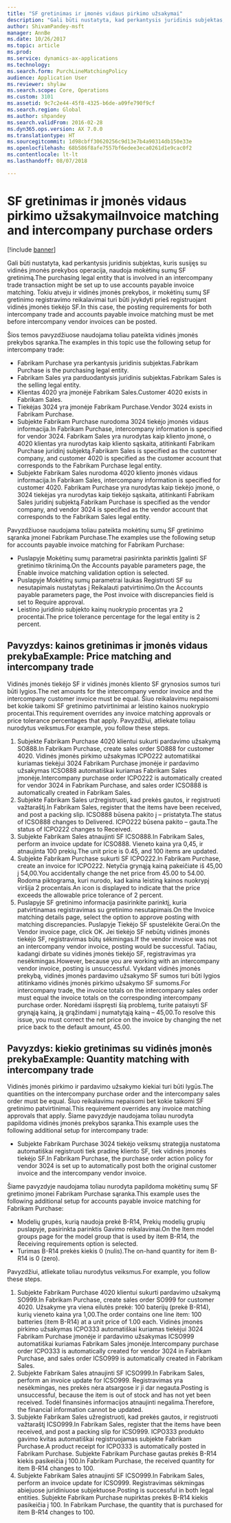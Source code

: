 ```yaml
---
title: "SF gretinimas ir įmonės vidaus pirkimo užsakymai"
description: "Gali būti nustatyta, kad perkantysis juridinis subjektas, kuris susijęs su vidinės įmonės prekybos operacija, naudoja mokėtinų sumų SF gretinimą. Tokiu atveju ir vidinės įmonės prekybos, ir mokėtinų sumų SF gretinimo registravimo reikalavimai turi būti įvykdyti prieš registruojant vidinės įmonės tiekėjo SF."
author: ShivamPandey-msft
manager: AnnBe
ms.date: 10/26/2017
ms.topic: article
ms.prod: 
ms.service: dynamics-ax-applications
ms.technology: 
ms.search.form: PurchLineMatchingPolicy
audience: Application User
ms.reviewer: shylaw
ms.search.scope: Core, Operations
ms.custom: 3101
ms.assetid: 9c7c2e44-45f8-4325-b6de-a09fe790f9cf
ms.search.region: Global
ms.author: shpandey
ms.search.validFrom: 2016-02-28
ms.dyn365.ops.version: AX 7.0.0
ms.translationtype: HT
ms.sourcegitcommit: 1d98cbff30620256c9d13e7b4a90314db150e33e
ms.openlocfilehash: 68b586f8afe7557bf6edee3eca0261d1e9cac0f2
ms.contentlocale: lt-lt
ms.lasthandoff: 08/07/2018

---
```


# <a name="invoice-matching-and-intercompany-purchase-orders"></a><span data-ttu-id="4ec6a-104">SF gretinimas ir įmonės vidaus pirkimo užsakymai</span><span class="sxs-lookup"><span data-stu-id="4ec6a-104">Invoice matching and intercompany purchase orders</span></span>

[!include [banner](../includes/banner.md)]

<span data-ttu-id="4ec6a-105">Gali būti nustatyta, kad perkantysis juridinis subjektas, kuris susijęs su vidinės įmonės prekybos operacija, naudoja mokėtinų sumų SF gretinimą.</span><span class="sxs-lookup"><span data-stu-id="4ec6a-105">The purchasing legal entity that is involved in an intercompany trade transaction might be set up to use accounts payable invoice matching.</span></span> <span data-ttu-id="4ec6a-106">Tokiu atveju ir vidinės įmonės prekybos, ir mokėtinų sumų SF gretinimo registravimo reikalavimai turi būti įvykdyti prieš registruojant vidinės įmonės tiekėjo SF.</span><span class="sxs-lookup"><span data-stu-id="4ec6a-106">In this case, the posting requirements for both intercompany trade and accounts payable invoice matching must be met before intercompany vendor invoices can be posted.</span></span>

<span data-ttu-id="4ec6a-107">Šios temos pavyzdžiuose naudojama toliau pateikta vidinės įmonės prekybos sąranka.</span><span class="sxs-lookup"><span data-stu-id="4ec6a-107">The examples in this topic use the following setup for intercompany trade:</span></span>
-   <span data-ttu-id="4ec6a-108">Fabrikam Purchase yra perkantysis juridinis subjektas.</span><span class="sxs-lookup"><span data-stu-id="4ec6a-108">Fabrikam Purchase is the purchasing legal entity.</span></span>
-   <span data-ttu-id="4ec6a-109">Fabrikam Sales yra parduodantysis juridinis subjektas.</span><span class="sxs-lookup"><span data-stu-id="4ec6a-109">Fabrikam Sales is the selling legal entity.</span></span>
-   <span data-ttu-id="4ec6a-110">Klientas 4020 yra įmonėje Fabrikam Sales.</span><span class="sxs-lookup"><span data-stu-id="4ec6a-110">Customer 4020 exists in Fabrikam Sales.</span></span>
-   <span data-ttu-id="4ec6a-111">Tiekėjas 3024 yra įmonėje Fabrikam Purchase.</span><span class="sxs-lookup"><span data-stu-id="4ec6a-111">Vendor 3024 exists in Fabrikam Purchase.</span></span>
-   <span data-ttu-id="4ec6a-112">Subjekte Fabrikam Purchase nurodoma 3024 tiekėjo įmonės vidaus informacija.</span><span class="sxs-lookup"><span data-stu-id="4ec6a-112">In Fabrikam Purchase, intercompany information is specified for vendor 3024.</span></span> <span data-ttu-id="4ec6a-113">Fabrikam Sales yra nurodytas kaip kliento įmonė, o 4020 klientas yra nurodytas kaip kliento sąskaita, atitinkanti Fabrikam Purchase juridinį subjektą.</span><span class="sxs-lookup"><span data-stu-id="4ec6a-113">Fabrikam Sales is specified as the customer company, and customer 4020 is specified as the customer account that corresponds to the Fabrikam Purchase legal entity.</span></span>
-   <span data-ttu-id="4ec6a-114">Subjekte Fabrikam Sales nurodoma 4020 kliento įmonės vidaus informacija.</span><span class="sxs-lookup"><span data-stu-id="4ec6a-114">In Fabrikam Sales, intercompany information is specified for customer 4020.</span></span> <span data-ttu-id="4ec6a-115">Fabrikam Purchase yra nurodytas kaip tiekėjo įmonė, o 3024 tiekėjas yra nurodytas kaip tiekėjo sąskaita, atitinkanti Fabrikam Sales juridinį subjektą.</span><span class="sxs-lookup"><span data-stu-id="4ec6a-115">Fabrikam Purchase is specified as the vendor company, and vendor 3024 is specified as the vendor account that corresponds to the Fabrikam Sales legal entity.</span></span>

<span data-ttu-id="4ec6a-116">Pavyzdžiuose naudojama toliau pateikta mokėtinų sumų SF gretinimo sąranka įmonei Fabrikam Purchase.</span><span class="sxs-lookup"><span data-stu-id="4ec6a-116">The examples use the following setup for accounts payable invoice matching for Fabrikam Purchase:</span></span>
-   <span data-ttu-id="4ec6a-117">Puslapyje Mokėtinų sumų parametrai pasirinkta parinktis Įgalinti SF gretinimo tikrinimą.</span><span class="sxs-lookup"><span data-stu-id="4ec6a-117">On the Accounts payable parameters page, the Enable invoice matching validation option is selected.</span></span>
-   <span data-ttu-id="4ec6a-118">Puslapyje Mokėtinų sumų parametrai laukas Registruoti SF su nesutapimais nustatytas į Reikalauti patvirtinimo.</span><span class="sxs-lookup"><span data-stu-id="4ec6a-118">On the Accounts payable parameters page, the Post invoice with discrepancies field is set to Require approval.</span></span>
-   <span data-ttu-id="4ec6a-119">Leistino juridinio subjekto kainų nuokrypio procentas yra 2 procentai.</span><span class="sxs-lookup"><span data-stu-id="4ec6a-119">The price tolerance percentage for the legal entity is 2 percent.</span></span>

## <a name="example-price-matching-and-intercompany-trade"></a><span data-ttu-id="4ec6a-120"> Pavyzdys: kainos gretinimas ir įmonės vidaus prekyba</span><span class="sxs-lookup"><span data-stu-id="4ec6a-120">Example: Price matching and intercompany trade</span></span>
<span data-ttu-id="4ec6a-121">Vidinės įmonės tiekėjo SF ir vidinės įmonės kliento SF grynosios sumos turi būti lygios.</span><span class="sxs-lookup"><span data-stu-id="4ec6a-121">The net amounts for the intercompany vendor invoice and the intercompany customer invoice must be equal.</span></span> <span data-ttu-id="4ec6a-122">Šiuo reikalavimu nepaisomi bet kokie taikomi SF gretinimo patvirtinimai ar leistino kainos nuokrypio procentai.</span><span class="sxs-lookup"><span data-stu-id="4ec6a-122">This requirement overrides any invoice matching approvals or price tolerance percentages that apply.</span></span> <span data-ttu-id="4ec6a-123">Pavyzdžiui, atliekate toliau nurodytus veiksmus.</span><span class="sxs-lookup"><span data-stu-id="4ec6a-123">For example, you follow these steps.</span></span>
1.  <span data-ttu-id="4ec6a-124">Subjekte Fabrikam Purchase 4020 klientui sukurti pardavimo užsakymą SO888.</span><span class="sxs-lookup"><span data-stu-id="4ec6a-124">In Fabrikam Purchase, create sales order SO888 for customer 4020.</span></span> <span data-ttu-id="4ec6a-125">Vidinės įmonės pirkimo užsakymas ICPO222 automatiškai kuriamas tiekėjui 3024 Fabrikam Purchase įmonėje ir pardavimo užsakymas ICSO888 automatiškai kuriamas Fabrikam Sales įmonėje.</span><span class="sxs-lookup"><span data-stu-id="4ec6a-125">Intercompany purchase order ICPO222 is automatically created for vendor 3024 in Fabrikam Purchase, and sales order ICSO888 is automatically created in Fabrikam Sales.</span></span>
2.  <span data-ttu-id="4ec6a-126">Subjekte Fabrikam Sales uržregistruoti, kad prekės gautos, ir registruoti važtaraštį.</span><span class="sxs-lookup"><span data-stu-id="4ec6a-126">In Fabrikam Sales, register that the items have been received, and post a packing slip.</span></span> <span data-ttu-id="4ec6a-127">ICSO888 būsena pakito į – pristatyta.</span><span class="sxs-lookup"><span data-stu-id="4ec6a-127">The status of ICSO888 changes to Delivered.</span></span> <span data-ttu-id="4ec6a-128">ICPO222 būsena pakito – gauta.</span><span class="sxs-lookup"><span data-stu-id="4ec6a-128">The status of ICPO222 changes to Received.</span></span>
3.  <span data-ttu-id="4ec6a-129">Subjekte Fabrikam Sales atnaujinti SF ICSO888.</span><span class="sxs-lookup"><span data-stu-id="4ec6a-129">In Fabrikam Sales, perform an invoice update for ICSO888.</span></span> <span data-ttu-id="4ec6a-130">Vieneto kaina yra 0,45, ir atnaujinta 100 prekių.</span><span class="sxs-lookup"><span data-stu-id="4ec6a-130">The unit price is 0.45, and 100 items are updated.</span></span>
4.  <span data-ttu-id="4ec6a-131">Subjekte Fabrikam Purchase sukurti SF ICPO222.</span><span class="sxs-lookup"><span data-stu-id="4ec6a-131">In Fabrikam Purchase, create an invoice for ICPO222.</span></span> <span data-ttu-id="4ec6a-132">Netyčia grynąją kainą pakeičiate iš 45,00 į 54,00.</span><span class="sxs-lookup"><span data-stu-id="4ec6a-132">You accidentally change the net price from 45.00 to 54.00.</span></span> <span data-ttu-id="4ec6a-133">Rodoma piktograma, kuri nurodo, kad kaina leistiną kainos nuokrypį viršija 2 procentais.</span><span class="sxs-lookup"><span data-stu-id="4ec6a-133">An icon is displayed to indicate that the price exceeds the allowable price tolerance of 2 percent.</span></span>
5.  <span data-ttu-id="4ec6a-134">Puslapyje SF gretinimo informacija pasirinkite parinktį, kuria patvirtinamas registravimas su gretinimo nesutapimais.</span><span class="sxs-lookup"><span data-stu-id="4ec6a-134">On the Invoice matching details page, select the option to approve posting with matching discrepancies.</span></span> <span data-ttu-id="4ec6a-135">Puslapyje Tiekėjo SF spustelėkite Gerai.</span><span class="sxs-lookup"><span data-stu-id="4ec6a-135">On the Vendor invoice page, click OK.</span></span> <span data-ttu-id="4ec6a-136">Jei tiekėjo SF nebūtų vidinės įmonės tiekėjo SF, registravimas būtų sėkmingas.</span><span class="sxs-lookup"><span data-stu-id="4ec6a-136">If the vendor invoice was not an intercompany vendor invoice, posting would be successful.</span></span> <span data-ttu-id="4ec6a-137">Tačiau, kadangi dirbate su vidinės įmonės tiekėjo SF, registravimas yra nesėkmingas.</span><span class="sxs-lookup"><span data-stu-id="4ec6a-137">However, because you are working with an intercompany vendor invoice, posting is unsuccessful.</span></span> <span data-ttu-id="4ec6a-138">Vykdant vidinės įmonės prekybą, vidinės įmonės pardavimo užsakymo SF sumos turi būti lygios atitinkamo vidinės įmonės pirkimo užsakymo SF sumoms.</span><span class="sxs-lookup"><span data-stu-id="4ec6a-138">For intercompany trade, the invoice totals on the intercompany sales order must equal the invoice totals on the corresponding intercompany purchase order.</span></span> <span data-ttu-id="4ec6a-139">Norėdami išspręsti šią problemą, turite pataisyti SF grynąją kainą, ją grąžindami į numatytąją kainą – 45,00.</span><span class="sxs-lookup"><span data-stu-id="4ec6a-139">To resolve this issue, you must correct the net price on the invoice by changing the net price back to the default amount, 45.00.</span></span>

## <a name="example-quantity-matching-with-intercompany-trade"></a><span data-ttu-id="4ec6a-140"> Pavyzdys: kiekio gretinimas su vidinės įmonės prekyba</span><span class="sxs-lookup"><span data-stu-id="4ec6a-140">Example: Quantity matching with intercompany trade</span></span>
<span data-ttu-id="4ec6a-141">Vidinės įmonės pirkimo ir pardavimo užsakymo kiekiai turi būti lygūs.</span><span class="sxs-lookup"><span data-stu-id="4ec6a-141">The quantities on the intercompany purchase order and the intercompany sales order must be equal.</span></span> <span data-ttu-id="4ec6a-142">Šiuo reikalavimu nepaisomi bet kokie taikomi SF gretinimo patvirtinimai.</span><span class="sxs-lookup"><span data-stu-id="4ec6a-142">This requirement overrides any invoice matching approvals that apply.</span></span> <span data-ttu-id="4ec6a-143">Šiame pavyzdyje naudojama toliau nurodyta papildoma vidinės įmonės prekybos sąranka.</span><span class="sxs-lookup"><span data-stu-id="4ec6a-143">This example uses the following additional setup for intercompany trade:</span></span>
-   <span data-ttu-id="4ec6a-144">Subjekte Fabrikam Purchase 3024 tiekėjo veiksmų strategija nustatoma automatiškai registruoti tiek pradinę kliento SF, tiek vidinės įmonės tiekėjo SF.</span><span class="sxs-lookup"><span data-stu-id="4ec6a-144">In Fabrikam Purchase, the purchase order action policy for vendor 3024 is set up to automatically post both the original customer invoice and the intercompany vendor invoice.</span></span>

<span data-ttu-id="4ec6a-145">Šiame pavyzdyje naudojama toliau nurodyta papildoma mokėtinų sumų SF gretinimo įmonei Fabrikam Purchase sąranka.</span><span class="sxs-lookup"><span data-stu-id="4ec6a-145">This example uses the following additional setup for accounts payable invoice matching for Fabrikam Purchase:</span></span>
-   <span data-ttu-id="4ec6a-146">Modelių grupės, kurią naudoja prekė B-R14, Prekių modelių grupių puslapyje, pasirinkta parinktis Gavimo reikalavimai.</span><span class="sxs-lookup"><span data-stu-id="4ec6a-146">On the Item model groups page for the model group that is used by item B-R14, the Receiving requirements option is selected.</span></span>
-   <span data-ttu-id="4ec6a-147">Turimas B-R14 prekės kiekis 0 (nulis).</span><span class="sxs-lookup"><span data-stu-id="4ec6a-147">The on-hand quantity for item B-R14 is 0 (zero).</span></span>

<span data-ttu-id="4ec6a-148">Pavyzdžiui, atliekate toliau nurodytus veiksmus.</span><span class="sxs-lookup"><span data-stu-id="4ec6a-148">For example, you follow these steps.</span></span>
1.  <span data-ttu-id="4ec6a-149">Subjekte Fabrikam Purchase 4020 klientui sukurti pardavimo užsakymą SO999.</span><span class="sxs-lookup"><span data-stu-id="4ec6a-149">In Fabrikam Purchase, create sales order SO999 for customer 4020.</span></span> <span data-ttu-id="4ec6a-150">Užsakyme yra viena eilutės prekė: 100 baterijų (prekė B-R14), kurių vieneto kaina yra 1,00.</span><span class="sxs-lookup"><span data-stu-id="4ec6a-150">The order contains one line item: 100 batteries (item B-R14) at a unit price of 1.00 each.</span></span> <span data-ttu-id="4ec6a-151">Vidinės įmonės pirkimo užsakymas ICPO333 automatiškai kuriamas tiekėjui 3024 Fabrikam Purchase įmonėje ir pardavimo užsakymas ICSO999 automatiškai kuriamas Fabrikam Sales įmonėje.</span><span class="sxs-lookup"><span data-stu-id="4ec6a-151">Intercompany purchase order ICPO333 is automatically created for vendor 3024 in Fabrikam Purchase, and sales order ICSO999 is automatically created in Fabrikam Sales.</span></span>
2.  <span data-ttu-id="4ec6a-152">Subjekte Fabrikam Sales atnaujinti SF ICSO999.</span><span class="sxs-lookup"><span data-stu-id="4ec6a-152">In Fabrikam Sales, perform an invoice update for ICSO999.</span></span> <span data-ttu-id="4ec6a-153">Registravimas yra nesėkmingas, nes prekės nėra atsargose ir ji dar negauta.</span><span class="sxs-lookup"><span data-stu-id="4ec6a-153">Posting is unsuccessful, because the item is out of stock and has not yet been received.</span></span> <span data-ttu-id="4ec6a-154">Todėl finansinės informacijos atnaujinti negalima.</span><span class="sxs-lookup"><span data-stu-id="4ec6a-154">Therefore, the financial information cannot be updated.</span></span>
3.  <span data-ttu-id="4ec6a-155">Subjekte Fabrikam Sales užregistruoti, kad prekės gautos, ir registruoti važtaraštį ICSO999.</span><span class="sxs-lookup"><span data-stu-id="4ec6a-155">In Fabrikam Sales, register that the items have been received, and post a packing slip for ICSO999.</span></span> <span data-ttu-id="4ec6a-156">ICPO333 produkto gavimo kvitas automatiškai registruojamas subjekte Fabrikam Purchase.</span><span class="sxs-lookup"><span data-stu-id="4ec6a-156">A product receipt for ICPO333 is automatically posted in Fabrikam Purchase.</span></span> <span data-ttu-id="4ec6a-157">Subjekte Fabrikam Purchase gautas prekės B-R14 kiekis pasikeičia į 100.</span><span class="sxs-lookup"><span data-stu-id="4ec6a-157">In Fabrikam Purchase, the received quantity for item B-R14 changes to 100.</span></span>
4.  <span data-ttu-id="4ec6a-158">Subjekte Fabrikam Sales atnaujinti SF ICSO999.</span><span class="sxs-lookup"><span data-stu-id="4ec6a-158">In Fabrikam Sales, perform an invoice update for ICSO999.</span></span> <span data-ttu-id="4ec6a-159">Registravimas sėkmingas abiejuose juridiniuose subjektuose.</span><span class="sxs-lookup"><span data-stu-id="4ec6a-159">Posting is successful in both legal entities.</span></span> <span data-ttu-id="4ec6a-160">Subjekte Fabrikam Purchase nupirktas prekės B-R14 kiekis pasikeičia į 100. </span><span class="sxs-lookup"><span data-stu-id="4ec6a-160">In Fabrikam Purchase, the quantity that is purchased for item B-R14 changes to 100.</span></span>







